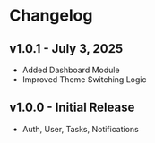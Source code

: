 # Changelog

## v1.0.1 - July 3, 2025

- Added Dashboard Module
- Improved Theme Switching Logic

## v1.0.0 - Initial Release

- Auth, User, Tasks, Notifications
